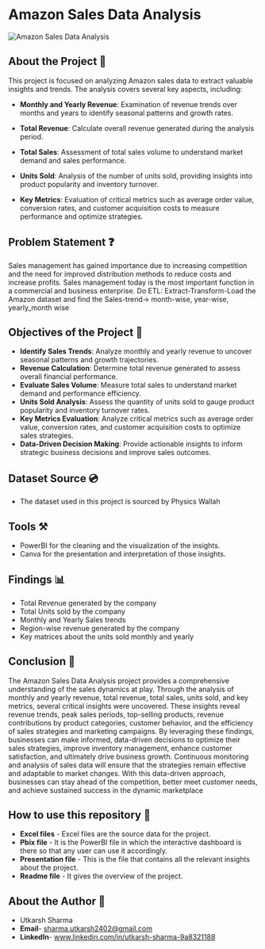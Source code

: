 # Amazon Sales Data Analysis
![Amazon Sales Data Analysis](https://assets.mspimages.in/gear/wp-content/uploads/2021/07/Amazon-1.jpg)

## About the Project 🚀
This project is focused on analyzing Amazon sales data to extract valuable insights and trends. The analysis covers several key aspects, including:

- **Monthly and Yearly Revenue**: Examination of revenue trends over months and years to identify seasonal patterns and growth rates.

- **Total Revenue**: Calculate overall revenue generated during the analysis period.

- **Total Sales**: Assessment of total sales volume to understand market demand and sales performance.

- **Units Sold**: Analysis of the number of units sold, providing insights into product popularity and inventory turnover.

- **Key Metrics**: Evaluation of critical metrics such as average order value, conversion rates, and customer acquisition costs to measure performance and optimize strategies.

## Problem Statement ❓
Sales management has gained importance due to increasing competition and the need for improved distribution methods to reduce costs and increase profits. 
Sales management today is the most important function in a commercial and business enterprise.
Do ETL: Extract-Transform-Load the Amazon dataset and find the
Sales-trend-> month-wise, year-wise, yearly_month wise

## Objectives of the Project 🎯
- **Identify Sales Trends**: Analyze monthly and yearly revenue to uncover seasonal patterns and growth trajectories.
- **Revenue Calculation**: Determine total revenue generated to assess overall financial performance.
- **Evaluate Sales Volume**: Measure total sales to understand market demand and performance efficiency.
- **Units Sold Analysis**: Assess the quantity of units sold to gauge product popularity and inventory turnover rates.
- **Key Metrics Evaluation**: Analyze critical metrics such as average order value, conversion rates, and customer acquisition costs to optimize sales strategies.
- **Data-Driven Decision Making**: Provide actionable insights to inform strategic business decisions and improve sales outcomes.

## Dataset Source 💿
- The dataset used in this project is sourced by Physics Wallah

## Tools ⚒️
- PowerBI for the cleaning and the visualization of the insights.
- Canva for the presentation and interpretation of those insights.

## Findings 📊
- Total Revenue generated by the company
- Total Units sold by the company
- Monthly and Yearly Sales trends
- Region-wise revenue generated by the company
- Key matrices about the units sold monthly and yearly

## Conclusion 🚀
The Amazon Sales Data Analysis project provides a comprehensive understanding of the sales dynamics at play. Through the analysis of monthly and yearly revenue, 
total revenue, total sales, units sold, and key metrics, several critical insights were uncovered. These insights reveal revenue trends, peak sales periods, top-selling 
products, revenue contributions by product categories, customer behavior, and the efficiency of sales strategies and marketing campaigns. By leveraging these findings, 
businesses can make informed, data-driven decisions to optimize their sales strategies, improve inventory management, enhance customer satisfaction, and ultimately drive 
business growth. Continuous monitoring and analysis of sales data will ensure that the strategies remain effective and adaptable to market changes. With this data-driven 
approach, businesses can stay ahead of the competition, better meet customer needs, and achieve sustained success in the dynamic marketplace

## How to use this repository 📍
- **Excel files** - Excel files are the source data for the project.
- **Pbix file** - It is the PowerBI file in which the interactive dashboard is there so that any user can use it accordingly.
- **Presentation file** - This is the file that contains all the relevant insights about the project.
- **Readme file** - It gives the overview of the project.

## About the Author 📃
- Utkarsh Sharma
- **Email**- sharma.utkarsh2402@gmail.com
- **LinkedIn**- www.linkedin.com/in/utkarsh-sharma-9a8321188

